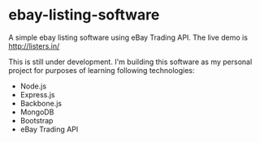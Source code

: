 ebay-listing-software
=====================

A simple ebay listing software using eBay Trading API.
The live demo is http://listers.in/

This is still under development.
I'm building this software as my personal project for purposes of learning following technologies:
- Node.js
- Express.js
- Backbone.js
- MongoDB
- Bootstrap
- eBay Trading API
